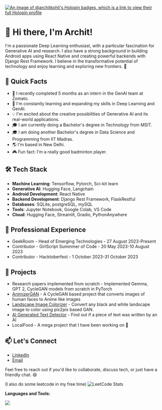[![An image of @architkohli's Holopin badges, which is a link to view their full Holopin profile](https://holopin.me/architkohli)](https://holopin.io/@architkohli)

# 👋 Hi there, I'm Archit!

I'm a passionate Deep Learning enthusiast, with a particular fascination for Generative AI and research. I also have a strong background in building Android apps using React Native and creating powerful backends with Django Rest Framework. I believe in the transformative potential of technology and enjoy learning and exploring new frontiers. 💪

## 🚀 Quick Facts

- 🔭 I recently completed 5 months as an intern in the GenAI team at Zomato.
- 🌱 I'm constantly learning and expanding my skills in Deep Learning and GenAI.
- 💡 I'm excited about the creative possibilities of Generative AI and its real-world applications.
- 🎓 I am currently doing a Bachelor's degree in Technology from MSIT.
- 🎓 I am doing another Bachelor's degree in Data Science and Programming from IIT Madras.
- 🌎 I'm based in New Delhi.
- 🎮 Fun fact: I'm a really good badminton player.

## 🛠️ Tech Stack

- **Machine Learning**: Tensorflow, Pytorch, Sci-kit learn
- **Generative AI**: Hugging Face, Langchain
- **Android Development**: React Native
- **Backend Development**: Django Rest Framework, FlaskRestful
- **Databases**: SQLite, postgreSQL, mySQL
- **Tools**: Jupyter Notebook, Google Colab, VS Code
- **Cloud**: Hugging Face, Streamlit, Gradio, PythonAnywhere

## 💼 Professional Experience

- GeekRoom - Head of Emerging Technologies - 27 August 2023-Present
- Contributor - GirlScript Summmer of Code - 20 May 2023-10 August 2023
- Contributor - Hacktoberfest - 1 October 2023-31 October 2023

## 🌟 Projects

- Research papers implemented from scratch - Implemented Gemma, GPT 2, CycleGAN models from scratch in PyTorch
- [AnimizerGAN](https://huggingface.co/spaces/ArchitKohli/AnimizerGAN) - A CycleGAN based project that converts images of human faces to Anime like images
- [Landscape Image Colorizer](https://huggingface.co/spaces/THEGAMECHANGER/LandscapeColorizer) - Convert any black and white landscape image to color using pix2pix based GAN.
- [AI Generated Text Detector](https://ai-generated-text-detection.streamlit.app/) - Find out if a piece of text was written by an AI
- LocalFood - A mega project that I have been working on 👀

## 📫 Let's Connect
- [LinkedIn](https://www.linkedin.com/in/Archit-Kohli)
- [Email](architkohli321@gmail.com)

Feel free to reach out if you'd like to collaborate, discuss tech, or just have a friendly chat. 😄

(I also do some leetcode in my free time)
![LeetCode Stats](https://leetcard.jacoblin.cool/architkohli321?theme=transparent&font=ABeeZee&ext=heatmap)

**Languages and Tools:**
  
  <a href="https://skillicons.dev">
    <img src="https://skillicons.dev/icons?i=py,tensorflow,pytorch,firebase,github,git,gitlab,html,css,js,django,flask,mysql,postgres,postman,react,vscode,replit,stackoverflow,&perline=14" />
  </a>
